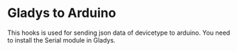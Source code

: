 # Gladys to Arduino

This hooks is used for sending json data of devicetype to arduino.
You need to install the Serial module in Gladys.
